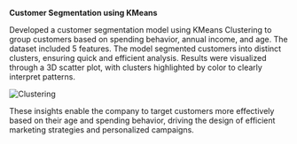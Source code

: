 **Customer Segmentation using KMeans**

Developed a customer segmentation model using KMeans Clustering to group customers based on spending behavior, annual income, and age. The dataset included 5 features. The model segmented customers into distinct clusters, ensuring quick and efficient analysis. Results were visualized through a 3D scatter plot, with clusters highlighted by color to clearly interpret patterns.

![Clustering](https://github.com/user-attachments/assets/0f56ae65-7d77-4b47-bf5b-1948742e4119)


These insights enable the company to target customers more effectively based on their age and spending behavior, driving the design of efficient marketing strategies and personalized campaigns.
